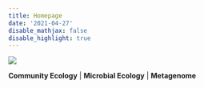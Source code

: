 ```yaml
---
title: Homepage
date: '2021-04-27'
disable_mathjax: false
disable_highlight: true
---
```


![](/images/tree.jpg)

 **Community Ecology**	|	**Microbial Ecology**	|	**Metagenome**